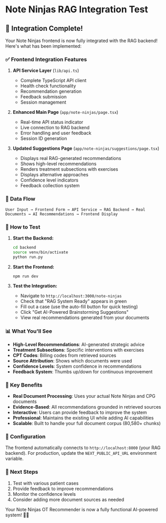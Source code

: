 # Note Ninjas RAG Integration Test

## 🎯 Integration Complete!

Your Note Ninjas frontend is now fully integrated with the RAG backend! Here's what has been implemented:

### ✅ **Frontend Integration Features**

1. **API Service Layer** (`lib/api.ts`)
   - Complete TypeScript API client
   - Health check functionality
   - Recommendation generation
   - Feedback submission
   - Session management

2. **Enhanced Main Page** (`app/note-ninjas/page.tsx`)
   - Real-time API status indicator
   - Live connection to RAG backend
   - Error handling and user feedback
   - Session ID generation

3. **Updated Suggestions Page** (`app/note-ninjas/suggestions/page.tsx`)
   - Displays real RAG-generated recommendations
   - Shows high-level recommendations
   - Renders treatment subsections with exercises
   - Displays alternative approaches
   - Confidence level indicators
   - Feedback collection system

### 🔄 **Data Flow**

```
User Input → Frontend Form → API Service → RAG Backend → Real Documents → AI Recommendations → Frontend Display
```

### 🚀 **How to Test**

1. **Start the Backend:**
   ```bash
   cd backend
   source venv/bin/activate
   python run.py
   ```

2. **Start the Frontend:**
   ```bash
   npm run dev
   ```

3. **Test the Integration:**
   - Navigate to `http://localhost:3000/note-ninjas`
   - Check that "RAG System Ready" appears in green
   - Fill out a case (use the auto-fill button for quick testing)
   - Click "Get AI-Powered Brainstorming Suggestions"
   - View real recommendations generated from your documents

### 📊 **What You'll See**

- **High-Level Recommendations**: AI-generated strategic advice
- **Treatment Subsections**: Specific interventions with exercises
- **CPT Codes**: Billing codes from retrieved sources
- **Source Attribution**: Shows which documents were used
- **Confidence Levels**: System confidence in recommendations
- **Feedback System**: Thumbs up/down for continuous improvement

### 🎉 **Key Benefits**

- **Real Document Processing**: Uses your actual Note Ninjas and CPG documents
- **Evidence-Based**: All recommendations grounded in retrieved sources
- **Interactive**: Users can provide feedback to improve the system
- **Professional**: Maintains the existing UI while adding AI capabilities
- **Scalable**: Built to handle your full document corpus (80,580+ chunks)

### 🔧 **Configuration**

The frontend automatically connects to `http://localhost:8000` (your RAG backend). 
For production, update the `NEXT_PUBLIC_API_URL` environment variable.

### 📝 **Next Steps**

1. Test with various patient cases
2. Provide feedback to improve recommendations
3. Monitor the confidence levels
4. Consider adding more document sources as needed

Your Note Ninjas OT Recommender is now a fully functional AI-powered system! 🥷✨
